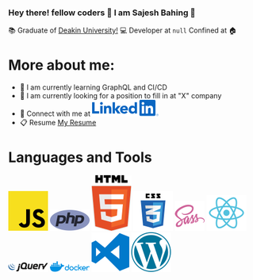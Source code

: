### Hey there! fellow coders 👋 I am Sajesh Bahing 👋

:books: Graduate of [Deakin University!](https://www.deakin.edu.au/)
:computer: Developer at `null`
Confined at :house:

# More about me:
* :pencil: I am currently learning GraphQL and CI/CD
* :eyes: I am currently looking for a position to fill in at "X" company 
* :link: Connect with me at [![Linkedin](https://github.com/SajeshBahing/SajeshBahing/blob/master/linkedin.svg)](https://www.linkedin.com/in/sajesh-bahing/)
* :clipboard: Resume [My Resume](https://drive.google.com/file/d/1xGJbCR2UXF0znjyUJP5yYzHUcO9djfY0/view?usp=sharing)

# Languages and Tools

![Js](https://github.com/SajeshBahing/SajeshBahing/blob/master/javascript.svg)
![PHP](https://github.com/SajeshBahing/SajeshBahing/blob/master/php.svg)
![HTML5](https://github.com/SajeshBahing/SajeshBahing/blob/master/html5.svg)
![CSS3](https://github.com/SajeshBahing/SajeshBahing/blob/master/css3.svg)
![SASS](https://github.com/SajeshBahing/SajeshBahing/blob/master/sass.svg)
![Reactjs](https://github.com/SajeshBahing/SajeshBahing/blob/master/react.svg)
![jQuery](https://github.com/SajeshBahing/SajeshBahing/blob/master/jquery.svg)
![Docker](https://github.com/SajeshBahing/SajeshBahing/blob/master/docker.svg)
![VSCode](https://github.com/SajeshBahing/SajeshBahing/blob/master/vscode.svg)
![Wordpress](https://github.com/SajeshBahing/SajeshBahing/blob/master/wordpress.svg)

<!--
**SajeshBahing/SajeshBahing** is a ✨ _special_ ✨ repository because its `README.md` (this file) appears on your GitHub profile.

Here are some ideas to get you started:

- 🔭 I’m currently working on ...
- 🌱 I’m currently learning ...
- 👯 I’m looking to collaborate on ...
- 🤔 I’m looking for help with ...
- 💬 Ask me about ...
- 📫 How to reach me: ...
- 😄 Pronouns: ...
- ⚡ Fun fact: ...
-->
